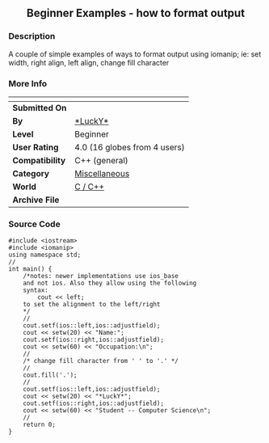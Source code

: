 ﻿<div align="center">

## Beginner Examples \- how to format output


</div>

### Description

A couple of simple examples of ways to format output using iomanip; ie: set width, right align, left align, change fill character
 
### More Info
 


<span>             |<span>
---                |---
**Submitted On**   |
**By**             |[\*LuckY\*](https://github.com/Planet-Source-Code/PSCIndex/blob/master/ByAuthor/lucky.md)
**Level**          |Beginner
**User Rating**    |4.0 (16 globes from 4 users)
**Compatibility**  |C\+\+ \(general\)
**Category**       |[Miscellaneous](https://github.com/Planet-Source-Code/PSCIndex/blob/master/ByCategory/miscellaneous__3-1.md)
**World**          |[C / C\+\+](https://github.com/Planet-Source-Code/PSCIndex/blob/master/ByWorld/c-c.md)
**Archive File**   |[](https://github.com/Planet-Source-Code/lucky-beginner-examples-how-to-format-output__3-931/archive/master.zip)





### Source Code

```
#include <iostream>
#include <iomanip>
using namespace std;
//
int main() {
	/*notes: newer implementations use ios_base
	and not ios. Also they allow using the following
	syntax:
		cout << left;
	to set the alignment to the left/right
	*/
	//
	cout.setf(ios::left,ios::adjustfield);
	cout << setw(20) << "Name:";
	cout.setf(ios::right,ios::adjustfield);
	cout << setw(60) << "Occupation:\n";
	//
	/* change fill character from ' ' to '.' */
	//
	cout.fill('.');
	//
	cout.setf(ios::left,ios::adjustfield);
	cout << setw(20) << "*LuckY*";
	cout.setf(ios::right,ios::adjustfield);
	cout << setw(60) << "Student -- Computer Science\n";
	//
	return 0;
}
```


